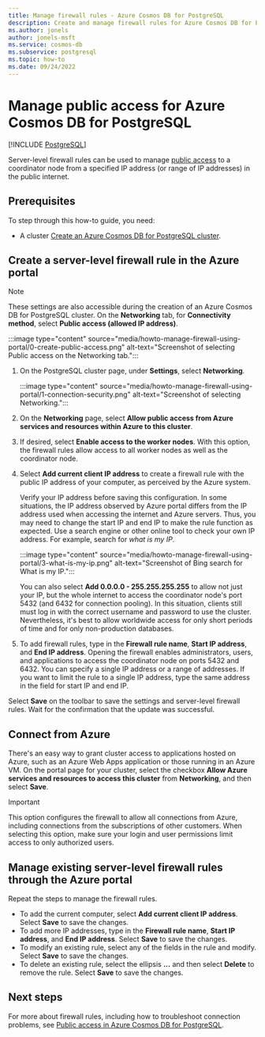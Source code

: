```yaml
---
title: Manage firewall rules - Azure Cosmos DB for PostgreSQL
description: Create and manage firewall rules for Azure Cosmos DB for PostgreSQL using the Azure portal.
ms.author: jonels
author: jonels-msft
ms.service: cosmos-db
ms.subservice: postgresql
ms.topic: how-to
ms.date: 09/24/2022
---
```

# Manage public access for Azure Cosmos DB for PostgreSQL

[!INCLUDE [PostgreSQL](../includes/appliesto-postgresql.md)]

Server-level firewall rules can be used to manage [public
access](concepts-firewall-rules.md) to a
coordinator node from a specified IP address (or range of IP addresses) in the
public internet.

## Prerequisites
To step through this how-to guide, you need:
- A cluster [Create an Azure Cosmos DB for PostgreSQL cluster](quickstart-create-portal.md).

## Create a server-level firewall rule in the Azure portal

> [!NOTE]
> These settings are also accessible during the creation of an Azure Cosmos DB for PostgreSQL cluster. On the **Networking** tab, for **Connectivity method**, select **Public access (allowed IP address)**.
>
> :::image type="content" source="media/howto-manage-firewall-using-portal/0-create-public-access.png" alt-text="Screenshot of selecting Public access on the Networking tab.":::

1. On the PostgreSQL cluster page, under **Settings**, select **Networking**.

   :::image type="content" source="media/howto-manage-firewall-using-portal/1-connection-security.png" alt-text="Screenshot of selecting Networking.":::

2. On the **Networking** page, select **Allow public access from Azure services and resources within Azure to this cluster**.

3. If desired, select **Enable access to the worker nodes**. With this option, the firewall rules allow access to all worker nodes as well as the coordinator node.

4. Select **Add current client IP address** to create a firewall rule with the public IP address of your computer, as perceived by the Azure system.

   Verify your IP address before saving this configuration. In some situations, the IP address observed by Azure portal differs from the IP address used when accessing the internet and Azure servers. Thus, you may need to change the start IP and end IP to make the rule function as expected. Use a search engine or other online tool to check your own IP address. For example, search for *what is my IP*.

   :::image type="content" source="media/howto-manage-firewall-using-portal/3-what-is-my-ip.png" alt-text="Screenshot of Bing search for What is my IP.":::

   You can also select **Add 0.0.0.0 - 255.255.255.255** to allow not just your IP, but the whole internet to access the coordinator node's port 5432 (and 6432 for connection pooling). In this situation, clients still must log in with the correct username and password to use the cluster. Nevertheless, it's best to allow worldwide access for only short periods of time and for only non-production databases.

6. To add firewall rules, type in the **Firewall rule name**, **Start IP address**, and **End IP address**. Opening the firewall enables administrators, users, and applications to access the coordinator node on ports 5432 and 6432. You can specify a single IP address or a range of addresses. If you want to limit the rule to a single IP address, type the same address in the field for start IP and end IP.

 Select **Save** on the toolbar to save the settings and server-level firewall rules. Wait for the confirmation that the update was successful.

## Connect from Azure

There's an easy way to grant cluster access to applications hosted on Azure, such as an Azure Web Apps application or those running in an Azure VM. On the portal page for your cluster, select the checkbox **Allow Azure services and resources to access this cluster** from **Networking**, and then select **Save**.

> [!IMPORTANT]
> This option configures the firewall to allow all connections from Azure, including connections from the subscriptions of other customers. When selecting this option, make sure your login and user permissions limit access to only authorized users.

## Manage existing server-level firewall rules through the Azure portal
Repeat the steps to manage the firewall rules.
* To add the current computer, select **Add current client IP address**. Select **Save** to save the changes.
* To add more IP addresses, type in the **Firewall rule name**, **Start IP address**, and **End IP address**. Select **Save** to save the changes.
* To modify an existing rule, select any of the fields in the rule and modify. Select **Save** to save the changes.
* To delete an existing rule, select the ellipsis **...** and then select **Delete** to remove the rule. Select **Save** to save the changes.

## Next steps

For more about firewall rules, including how to troubleshoot connection problems, see [Public access in Azure Cosmos DB for PostgreSQL](concepts-firewall-rules.md).
